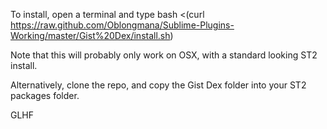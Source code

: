 To install, open a terminal and type bash <(curl https://raw.github.com/Oblongmana/Sublime-Plugins-Working/master/Gist%20Dex/install.sh)

Note that this will probably only work on OSX, with a standard looking ST2 install.

Alternatively, clone the repo, and copy the Gist Dex folder into your ST2 packages folder.

GLHF